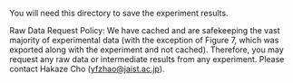 You will need this directory to save the experiment results.

Raw Data Request Policy: We have cached and are safekeeping the vast majority of experimental data (with the exception of Figure 7, which was exported along with the experiment and not cached). Therefore, you may request any raw data or intermediate results from any experiment. Please contact Hakaze Cho (yfzhao@jaist.ac.jp).